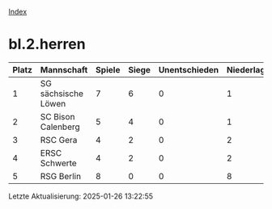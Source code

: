 [Index](./README.md)

# bl.2.herren

| Platz |  Mannschaft |  Spiele |  Siege |  Unentschieden |  Niederlagen |  Tore |  Differenz |  Punkte | 
| --- |  --- |  --- |  --- |  --- |  --- |  --- |  --- |  --- |  
|  1 |   SG sächsische Löwen |   7 |   6 |   0 |   1 |   42:23 |   19 |   18 |  
|  2 |   SC Bison Calenberg |   5 |   4 |   0 |   1 |   42:20 |   22 |   12 |  
|  3 |   RSC Gera |   4 |   2 |   0 |   2 |   27:10 |   17 |   6 |  
|  4 |   ERSC Schwerte |   4 |   2 |   0 |   2 |   31:18 |   13 |   6 |  
|  5 |   RSG Berlin |   8 |   0 |   0 |   8 |   8:79 |   -71 |   0 |  


Letzte Aktualisierung: 2025-01-26 13:22:55